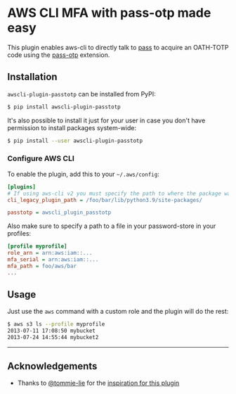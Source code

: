 # AWS CLI MFA with pass-otp made easy

This plugin enables aws-cli to directly talk to [pass](https://www.passwordstore.org/)
to acquire an OATH-TOTP code using the [pass-otp](https://github.com/tadfisher/pass-otp) extension.

## Installation

`awscli-plugin-passtotp` can be installed from PyPI:
```sh
$ pip install awscli-plugin-passtotp
```

It's also possible to install it just for your user in case you don't have
permission to install packages system-wide:
```sh
$ pip install --user awscli-plugin-passtotp
```

### Configure AWS CLI

To enable the plugin, add this to your `~/.aws/config`:
```ini
[plugins]
# If using aws-cli v2 you must specify the path to where the package was installed.
cli_legacy_plugin_path = /foo/bar/lib/python3.9/site-packages/

passtotp = awscli_plugin_passtotp
```

Also make sure to specify a path to a file in your password-store in your profiles:
```ini
[profile myprofile]
role_arn = arn:aws:iam::...
mfa_serial = arn:aws:iam::...
mfa_path = foo/aws/bar
...
```

## Usage

Just use the `aws` command with a custom role and the plugin will do the rest:

```sh
$ aws s3 ls --profile myprofile
2013-07-11 17:08:50 mybucket
2013-07-24 14:55:44 mybucket2
```

---

## Acknowledgements
* Thanks to [@tommie-lie](https://github.com/woowa-hsw0) for the [inspiration for this plugin](https://github.com/tommie-lie/awscli-plugin-yubikeytotp)
